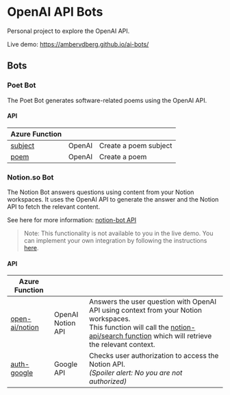 # OpenAI API Bots

Personal project to explore the OpenAI API.

Live demo: https://ambervdberg.github.io/ai-bots/

## Bots

### Poet Bot

The Poet Bot generates software-related poems using the OpenAI API.

#### API

| Azure Function                                                                                           |        |                       |
| -------------------------------------------------------------------------------------------------------- | ------ | --------------------- |
| [subject](https://github.com/ambervdberg/azure-function-bots/blob/main/src/functions/open-ai/subject.ts) | OpenAI | Create a poem subject |
| [poem](https://github.com/ambervdberg/azure-function-bots/blob/main/src/functions/open-ai/poem.ts)       | OpenAI | Create a poem         |

### Notion.so Bot

The Notion Bot answers questions using content from your Notion workspaces. It uses the OpenAI API to generate the answer and the Notion API to fetch the relevant content.

See here for more information: [notion-bot API](https://github.com/ambervdberg/azure-function-bots/blob/main/src/functions/notion-api/notion.md)

> Note: This functionality is not available to you in the live demo. You can implement your own integration by following the instructions [here](https://github.com/ambervdberg/azure-function-bots/tree/main).

#### API

| Azure Function                                                                                                 |                        |                                                                                                                                                                                                                                                                                              |
| -------------------------------------------------------------------------------------------------------------- | ---------------------- | -------------------------------------------------------------------------------------------------------------------------------------------------------------------------------------------------------------------------------------------------------------------------------------------- |
| [open-ai/notion](https://github.com/ambervdberg/azure-function-bots/blob/main/src/functions/open-ai/notion.ts) | OpenAI <br> Notion API | Answers the user question with OpenAI API using context from your Notion workspaces. <br>This function will call the [notion-api/search function](https://github.com/ambervdberg/azure-function-bots/blob/main/src/functions/notion-api/search.ts) which will retrieve the relevant context. |
| [auth-google](https://github.com/ambervdberg/azure-function-bots/blob/main/src/functions/auth-google.ts)       | Google API             | Checks user authorization to access the Notion API. <br>_(Spoiler alert: No you are not authorized)_                                                                                                                                                                                         |
